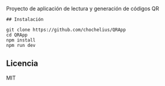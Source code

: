 Proyecto de aplicación de lectura y generación de códigos QR
```
## Instalación

git clone https://github.com/chochelius/QRApp
cd QRApp
npm install
npm run dev
```

## Licencia
MIT


